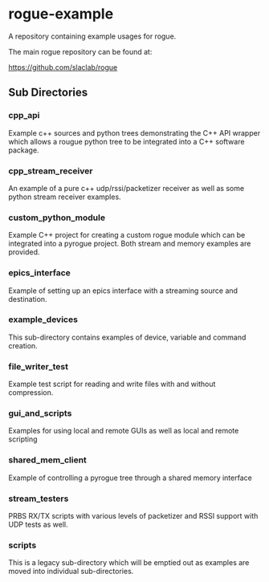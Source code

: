 # rogue-example

A repository containing example usages for rogue.

The main rogue repository can be found at:

https://github.com/slaclab/rogue

## Sub Directories

### cpp_api

Example c++ sources and python trees demonstrating the C++ API wrapper which allows 
a rougue python tree to be integrated into a C++ software package.

### cpp_stream_receiver

An example of a pure c++ udp/rssi/packetizer receiver as well as some python stream receiver examples.

### custom_python_module

Example C++ project for creating a custom rogue module which can be integrated into a pyrogue project. 
Both stream and memory examples are provided.

### epics_interface

Example of setting up an epics interface with a streaming source and destination.

### example_devices

This sub-directory contains examples of device, variable and command creation.

### file_writer_test

Example test script for reading and write files with and without compression.

### gui_and_scripts

Examples for using local and remote GUIs as well as local and remote scripting

### shared_mem_client

Example of controlling a pyrogue tree through a shared memory interface

### stream_testers

PRBS RX/TX scripts with various levels of packetizer and RSSI support with UDP tests as well.

### scripts

This is a legacy sub-directory which will be emptied out as examples are moved into individual sub-directories.
